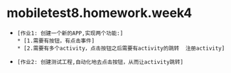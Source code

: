 # mobiletest8.homework.week4
*     [作业1: 创建一个新的APP,实现两个功能:]
      * [1.需要有按钮，有点击事件]
      * [2.需要有多个activity，点击按钮之后需要有activity的跳转  注册activity]
      
*     [作业2: 创建测试工程,自动化地去点击按钮，从而让activity跳转]
